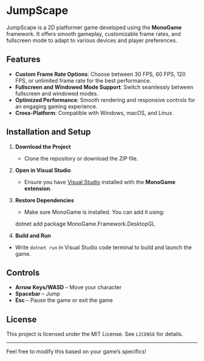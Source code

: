 # JumpScape

JumpScape is a 2D platformer game developed using the **MonoGame** framework. It offers smooth gameplay, customizable frame rates, and fullscreen mode to adapt to various devices and player preferences.

## Features
- **Custom Frame Rate Options**: Choose between 30 FPS, 60 FPS, 120 FPS, or unlimited frame rate for the best performance.
- **Fullscreen and Windowed Mode Support**: Switch seamlessly between fullscreen and windowed modes.
- **Optimized Performance**: Smooth rendering and responsive controls for an engaging gaming experience.
- **Cross-Platform**: Compatible with Windows, macOS, and Linux.

## Installation and Setup
1. **Download the Project**
   - Clone the repository or download the ZIP file.

2. **Open in Visual Studio**
   - Ensure you have [Visual Studio](https://visualstudio.microsoft.com/) installed with the **MonoGame extension**.

3. **Restore Dependencies**
   - Make sure MonoGame is installed. You can add it using:

    dotnet add package MonoGame.Framework.DesktopGL

4. **Build and Run**
- Write `dotnet run` in Visual Studio code terminal to build and launch the game.

## Controls
- **Arrow Keys/WASD** – Move your character
- **Spacebar** – Jump
- **Esc** – Pause the game or exit the game

## License
This project is licensed under the MIT License. See `LICENSE` for details.

---

Feel free to modify this based on your game’s specifics!
